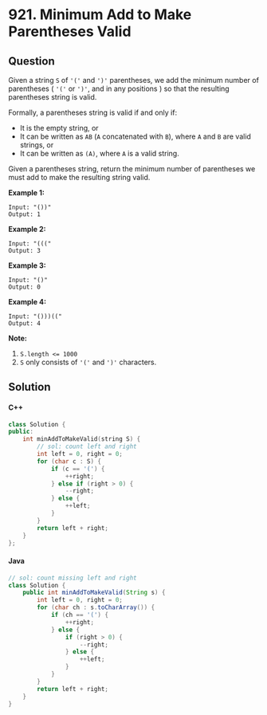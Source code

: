 # 921. Minimum Add to Make Parentheses Valid

## Question

Given a string `S` of `'('` and `')'` parentheses, we add the minimum number of parentheses ( `'('` or `')'`, and in any positions ) so that the resulting parentheses string is valid.

Formally, a parentheses string is valid if and only if:

* It is the empty string, or
* It can be written as `AB` (`A` concatenated with `B`), where `A` and `B` are valid strings, or
* It can be written as `(A)`, where `A` is a valid string.

Given a parentheses string, return the minimum number of parentheses we must add to make the resulting string valid.

**Example 1:**

```
Input: "())"
Output: 1
```

**Example 2:**

```
Input: "((("
Output: 3
```

**Example 3:**

```
Input: "()"
Output: 0
```

**Example 4:**

```
Input: "()))(("
Output: 4
```

**Note:**

1. `S.length <= 1000`
2. `S` only consists of `'('` and `')'` characters.

## Solution

#### C++

```cpp
class Solution {
public:
    int minAddToMakeValid(string S) {
        // sol: count left and right
        int left = 0, right = 0;
        for (char c : S) {
            if (c == '(') {
                ++right;
            } else if (right > 0) {
                --right;
            } else {
                ++left;
            }
        }
        return left + right;
    }
};
```

#### Java

```java
// sol: count missing left and right
class Solution {
    public int minAddToMakeValid(String s) {
        int left = 0, right = 0;
        for (char ch : s.toCharArray()) {
            if (ch == '(') {
                ++right;
            } else {
                if (right > 0) {
                    --right;
                } else {
                    ++left;
                }
            }
        }
        return left + right;
    }
}
```
